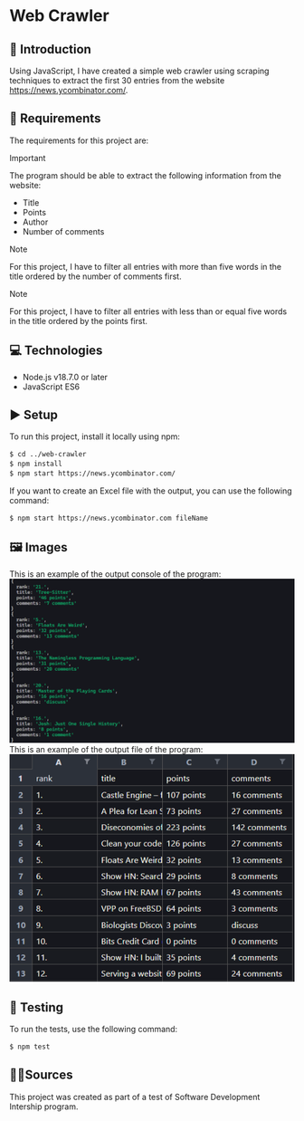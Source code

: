 # Web Crawler

## 📘 Introduction

Using JavaScript, I have created a simple web crawler using scraping techniques to extract the first 30 entries from the website https://news.ycombinator.com/.

## 📝 Requirements

The requirements for this project are:

> [!IMPORTANT]
> The program should be able to extract the following information from the website: 
> - Title
> - Points
> - Author
> - Number of comments

> [!NOTE]
> For this project, I have to filter all entries with more than five words in the title ordered by the number of comments first.

> [!NOTE]
> For this project, I have to filter all entries with less than or equal five words in the title ordered by the points first.

## 💻 Technologies

- Node.js v18.7.0 or later
- JavaScript ES6

## ▶️ Setup

To run this project, install it locally using npm:

```bash
$ cd ../web-crawler
$ npm install
$ npm start https://news.ycombinator.com/
```

If you want to create an Excel file with the output, you can use the following command:

```bash
$ npm start https://news.ycombinator.com fileName
```

## 🖼️ Images

This is an example of the output console of the program:
![Example console](./images/image-1.png)
This is an example of the output file of the program:
![Example file](./images/image.png)


## 🧪 Testing

To run the tests, use the following command:

```bash
$ npm test
```

## 👨‍💻Sources

This project was created as part of a test of Software Development Intership program.
